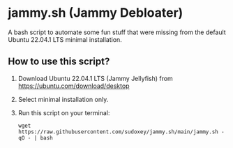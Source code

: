 # jammy.sh (Jammy Debloater)

A bash script to automate some fun stuff that were missing from the default Ubuntu 22.04.1 LTS minimal installation.

## How to use this script?

1. Download Ubuntu 22.04.1 LTS (Jammy Jellyfish) from https://ubuntu.com/download/desktop
2. Select minimal installation only.
3. Run this script on your terminal:

    `wget https://raw.githubusercontent.com/sudoxey/jammy.sh/main/jammy.sh -qO - | bash`
